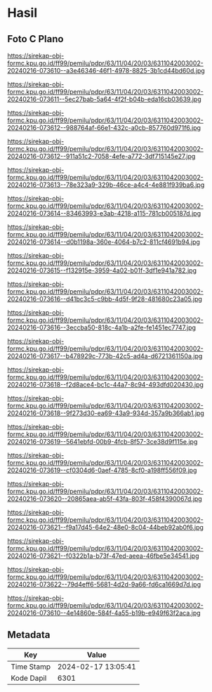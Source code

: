 # Hasil

## Foto C Plano

https://sirekap-obj-formc.kpu.go.id/ff99/pemilu/pdpr/63/11/04/20/03/6311042003002-20240216-073610--a3e46346-46f1-4978-8825-3b1cd44bd60d.jpg

https://sirekap-obj-formc.kpu.go.id/ff99/pemilu/pdpr/63/11/04/20/03/6311042003002-20240216-073611--5ec27bab-5a64-4f2f-b04b-eda16cb03639.jpg

https://sirekap-obj-formc.kpu.go.id/ff99/pemilu/pdpr/63/11/04/20/03/6311042003002-20240216-073612--988764af-66e1-432c-a0cb-857760d971f6.jpg

https://sirekap-obj-formc.kpu.go.id/ff99/pemilu/pdpr/63/11/04/20/03/6311042003002-20240216-073612--911a51c2-7058-4efe-a772-3df715145e27.jpg

https://sirekap-obj-formc.kpu.go.id/ff99/pemilu/pdpr/63/11/04/20/03/6311042003002-20240216-073613--78e323a9-329b-46ce-a4c4-4e881f939ba6.jpg

https://sirekap-obj-formc.kpu.go.id/ff99/pemilu/pdpr/63/11/04/20/03/6311042003002-20240216-073614--83463993-e3ab-4218-a115-781cb005187d.jpg

https://sirekap-obj-formc.kpu.go.id/ff99/pemilu/pdpr/63/11/04/20/03/6311042003002-20240216-073614--d0b1198a-360e-4064-b7c2-811cf4691b94.jpg

https://sirekap-obj-formc.kpu.go.id/ff99/pemilu/pdpr/63/11/04/20/03/6311042003002-20240216-073615--f132915e-3959-4a02-b01f-3df1e941a782.jpg

https://sirekap-obj-formc.kpu.go.id/ff99/pemilu/pdpr/63/11/04/20/03/6311042003002-20240216-073616--d41bc3c5-c9bb-4d5f-9f28-481680c23a05.jpg

https://sirekap-obj-formc.kpu.go.id/ff99/pemilu/pdpr/63/11/04/20/03/6311042003002-20240216-073616--3eccba50-818c-4a1b-a2fe-fe1451ec7747.jpg

https://sirekap-obj-formc.kpu.go.id/ff99/pemilu/pdpr/63/11/04/20/03/6311042003002-20240216-073617--b478929c-773b-42c5-ad4a-d6721361150a.jpg

https://sirekap-obj-formc.kpu.go.id/ff99/pemilu/pdpr/63/11/04/20/03/6311042003002-20240216-073618--f2d8ace4-bc1c-44a7-8c94-493dfd020430.jpg

https://sirekap-obj-formc.kpu.go.id/ff99/pemilu/pdpr/63/11/04/20/03/6311042003002-20240216-073618--9f273d30-ea69-43a9-934d-357a9b366ab1.jpg

https://sirekap-obj-formc.kpu.go.id/ff99/pemilu/pdpr/63/11/04/20/03/6311042003002-20240216-073619--5641ebfd-00b9-4fcb-8f57-3ce38d9f115e.jpg

https://sirekap-obj-formc.kpu.go.id/ff99/pemilu/pdpr/63/11/04/20/03/6311042003002-20240216-073619--cf0304d6-0aef-4785-8cf0-a198ff556f09.jpg

https://sirekap-obj-formc.kpu.go.id/ff99/pemilu/pdpr/63/11/04/20/03/6311042003002-20240216-073620--20865aea-ab5f-43fa-803f-458f4390067d.jpg

https://sirekap-obj-formc.kpu.go.id/ff99/pemilu/pdpr/63/11/04/20/03/6311042003002-20240216-073621--f9a17d45-64e2-48e0-8c04-44beb92ab0f6.jpg

https://sirekap-obj-formc.kpu.go.id/ff99/pemilu/pdpr/63/11/04/20/03/6311042003002-20240216-073621--f0322b1a-b73f-47ed-aeea-46fbe5e34541.jpg

https://sirekap-obj-formc.kpu.go.id/ff99/pemilu/pdpr/63/11/04/20/03/6311042003002-20240216-073622--79d4eff6-5681-4d2d-9a66-fd6ca1669d7d.jpg

https://sirekap-obj-formc.kpu.go.id/ff99/pemilu/pdpr/63/11/04/20/03/6311042003002-20240216-073610--4e14860e-584f-4a55-b19b-e949f63f2aca.jpg


## Metadata

| Key        | Value               |
| ---------- | ------------------- |
| Time Stamp | 2024-02-17 13:05:41 |
| Kode Dapil | 6301                |



